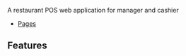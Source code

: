 A restaurant POS web application for manager and cashier

* [Pages](https://lenhathieu96.github.io/ssr_restaurant_web)


## Features
